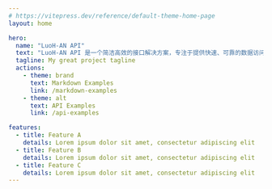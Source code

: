 ```yaml
---
# https://vitepress.dev/reference/default-theme-home-page
layout: home

hero:
  name: "LuoH-AN API"
  text: "LuoH-AN API 是一个简洁高效的接口解决方案，专注于提供快速、可靠的数据访问和处理功能。该 API 采用现代化架构设计，支持多种请求方式，便于集成到不同类型的应用中。通过高度优化的请求处理，LuoH-AN API 提供出色的性能，适合高并发场景。"
  tagline: My great project tagline
  actions:
    - theme: brand
      text: Markdown Examples
      link: /markdown-examples
    - theme: alt
      text: API Examples
      link: /api-examples

features:
  - title: Feature A
    details: Lorem ipsum dolor sit amet, consectetur adipiscing elit
  - title: Feature B
    details: Lorem ipsum dolor sit amet, consectetur adipiscing elit
  - title: Feature C
    details: Lorem ipsum dolor sit amet, consectetur adipiscing elit
---
```


